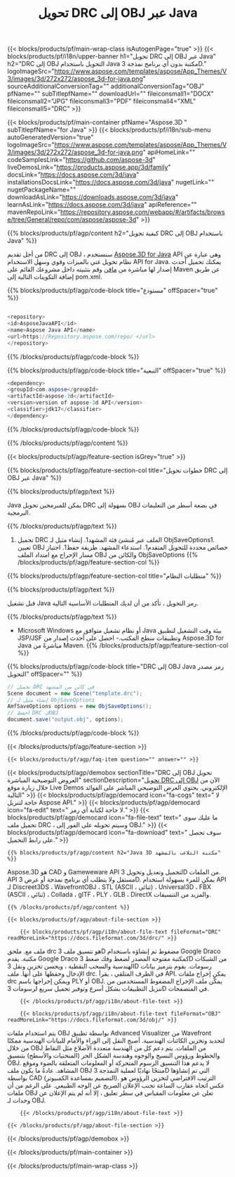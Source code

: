 ﻿---
title: تحويل DRC إلى OBJ عبر Java 
url: /ar/java/conversion/drc-to-obj/ 
description: نموذج Java من رمز التحويل لتنسيق DRC إلى ملف OBJ. استخدم رمز المثال هذا لتحويل DRC إلى OBJ داخل أي تطبيق ويب أو سطح المكتب Java.
---
{{< blocks/products/pf/main-wrap-class isAutogenPage="true" >}}
{{< blocks/products/pf/i18n/upper-banner h1="تحويل DRC إلى OBJ عبر Java" h2="DRC إلى OBJ التحويل باستخدام Java مكتبة بدون أي برنامج نمذجة 3D." logoImageSrc="https://www.aspose.com/templates/aspose/App_Themes/V3/images/3d/272x272/aspose_3d-for-java.png" sourceAdditionalConversionTag="" additionalConversionTag="OBJ" pfName="" subTitlepfName="" downloadUrl="" fileiconsmall1="DOCX" fileiconsmall2="JPG" fileiconsmall3="PDF" fileiconsmall4="XML" fileiconsmall5="DRC" >}}

{{< blocks/products/pf/main-container pfName="Aspose.3D " subTitlepfName="for Java" >}}
{{< blocks/products/pf/i18n/sub-menu autoGeneratedVersion="true" logoImageSrc="https://www.aspose.com/templates/aspose/App_Themes/V3/images/3d/272x272/aspose_3d-for-java.png" apiHomeLink="" codeSamplesLink="https://github.com/aspose-3d" liveDemosLink="https://products.aspose.app/3d/family" docsLink="https://docs.aspose.com/3d/java" installationsDocsLink="https://docs.aspose.com/3d/java" nugetLink="" nugetPackageName="" downloadAsLink="https://downloads.aspose.com/3d/java" learnAsLink="https://docs.aspose.com/3d/java" apiReference="" mavenRepoLink="https://repository.aspose.com/webapp/#/artifacts/browse/tree/General/repo/com/aspose/aspose-3d" >}}

{{% blocks/products/pf/agp/content h2="كيفية تحويل DRC إلى OBJ باستخدام Java" %}}

 من أجل تقديم DRC إلى OBJ ، سنستخدم
 [Aspose.3D for Java](https://products.aspose.com/3d/java) 
 API وهي عبارة عن نظام تحويل غني بالميزات وقوي وسهل الاستخدام API for Java. يمكنك تحميل أحدث إصدار لها مباشرة من
 [مافن](https://repository.aspose.com/webapp/#/artifacts/browse/tree/General/repo/com/aspose/aspose-3d) 
 وقم بتثبيته داخل مشروعك القائم على Maven عن طريق إضافة التكوينات التالية إلى pom.xml.

{{% blocks/products/pf/agp/code-block title="مستودع" offSpacer="true" %}}

```cs

<repository>
<id>AsposeJavaAPI</id>
<name>Aspose Java API</name>
<url>https://Repository.aspose.com/repo/ </url>
</repository>


```

{{% /blocks/products/pf/agp/code-block %}}

{{% blocks/products/pf/agp/code-block title="التبعية" offSpacer="true" %}}

```cs
<dependency>
<groupId>com.aspose</groupId>
<artifactId>aspose-3d</artifactId>
<version>version of aspose-3d API</version>
<classifier>jdk17</classifier>
</dependency>


```

{{% /blocks/products/pf/agp/code-block %}}

{{% /blocks/products/pf/agp/content %}}

{{< blocks/products/pf/agp/feature-section isGrey="true" >}}

{{% blocks/products/pf/agp/feature-section-col title="خطوات تحويل DRC إلى OBJ عبر Java" %}}

{{% blocks/products/pf/agp/text %}}

 Java يمكن للمبرمجين تحويل DRC بسهولة إلى OBJ في بضعة أسطر من التعليمات البرمجية.

{{% /blocks/products/pf/agp/text %}}

1. تحميل DRC الملف عبر مُنشئ فئة المشهد1. إنشاء مثيل لـ ObjSaveOptions1. تعيين OBJ خصائص محددة للتحويل المتقدم1. استدعاء المشهد. طريقة حفظ1. اجتياز مسار الإخراج مع امتداد الملف OBJ والكائن من ObjSaveOptions
{{% /blocks/products/pf/agp/feature-section-col %}}

{{% blocks/products/pf/agp/feature-section-col title="متطلبات النظام" %}}

{{% blocks/products/pf/agp/text %}}

 قبل تشغيل Java رمز التحويل ، تأكد من أن لديك المتطلبات الأساسية التالية.

{{% /blocks/products/pf/agp/text %}}

- Microsoft Windows أو نظام تشغيل متوافق مع Java بيئة وقت التشغيل لتطبيق JSP/JSF وتطبيقات سطح المكتب.- احصل على أحدث إصدار من Aspose.3D for Java مباشرةً من Maven.
{{% /blocks/products/pf/agp/feature-section-col %}}

{{% blocks/products/pf/agp/code-block title="DRC إلى OBJ Java رمز مصدر التحويل" offSpacer="" %}}

```cs
// تحميل DRC في كائن من المشهد 
Scene document = new Scene("template.drc");
// إنشاء مثيل لـ ObjSaveOptions 
AmfSaveOptions options = new ObjSaveOptions();
// احفظ DRC كOBJ 
document.save("output.obj", options);   


```

{{% /blocks/products/pf/agp/code-block %}}

{{< /blocks/products/pf/agp/feature-section >}}

    {{< blocks/products/pf/agp/faq-item question="" answer="" >}}
 

<!-- aboutfile Starts -->

{{< blocks/products/pf/agp/demobox sectionTitle="DRC إلى OBJ تحويل العروض التوضيحية المباشرة" sectionDescription="[تحويل DRC إلى OBJ](https://products.aspose.app/3d/conversion/drc-to-obj) الآن من خلال زيارة موقع Live Demos الإلكتروني. يحتوي العرض التوضيحي المباشر على الفوائد التالية" >}}
        {{< blocks/products/pf/agp/democard icon="fa-cogs" text=" لا حاجة لتنزيل Aspose API." >}}
        {{< blocks/products/pf/agp/democard icon="fa-edit" text=" لا حاجة لكتابة أي رمز." >}}
        {{< blocks/products/pf/agp/democard icon="fa-file-text" text=" ما عليك سوى تحميل ملف DRC ، وسيتم تحويله على الفور إلى OBJ." >}}
        {{< blocks/products/pf/agp/democard icon="fa-download" text=" سوف تحصل على رابط التحميل." >}}

    {{% blocks/products/pf/agp/content h2="Java 3D مكتبة التلاعب بالمشهد" %}}

 Aspose.3D هو CAD و Gameweware API لتحميل وتعديل وتحويل 3D من الملفات. API مستقل ولا يتطلب أي برنامج نمذجة أو عرض 3D. يمكن للمرء بسهولة استخدام API لـ Discreet3DS ، WavefrontOBJ ، STL (ASCII ، ثنائي) ، Universal3D ، FBX (ASCII ، ثنائي) ، Collada ، glTF ، PLY ، GLB ، DirectX والمزيد من التنسيقات. 



    {{% /blocks/products/pf/agp/content %}}

    {{< blocks/products/pf/agp/about-file-section >}}

        {{< blocks/products/pf/agp/i18n/about-file-text fileFormat="DRC" readMoreLink="https://docs.fileformat.com/3d/drc/" >}}

ملف مع. ملحق drc هو تنسيق ملف 3D مضغوط تم إنشاؤه باستخدام Google Draco مكتبة. يقدم Google Draco كمكتبة مفتوحة المصدر لضغط وفك ضغط 3D من الشبكات الهندسية والسحب النقطية ، ويحسن تخزين ونقل 3D رسومات. يقوم بترميز بيانات الإدخال وحفظها على أنها. ملف drc. في الطرف المتلقي ، يقرأ API. يمكن إخراج ملفات drc ويمكن إخراجها باسم PLY أو OBJ. يمكّن ملف الإخراج المضغوط المستخدمين من تنزيل التطبيقات بشكل أسرع وتوفير تحميل سريع لرسومات 3D في المتصفحات.

        {{< /blocks/products/pf/agp/i18n/about-file-text >}}

        {{< blocks/products/pf/agp/i18n/about-file-text fileFormat="OBJ" readMoreLink="https://docs.fileformat.com/3d/obj/" >}}

يتم استخدام ملفات OBJ بواسطة تطبيق Advanced Visualizer من Wavefront لتحديد وتخزين الكائنات الهندسية. أصبح النقل إلى الوراء والأمام للبيانات الهندسية ممكنًا من خلال OBJ من الملفات. يتم دعم كل من الهندسة متعددة الأضلاع مثل النقاط والخطوط ورؤوس النسيج والوجوه وهندسة الشكل الحر (المنحنيات والأسطح) بتنسيق OBJ. لا يدعم هذا التنسيق الرسوم المتحركة أو المعلومات المتعلقة بالضوء وموقع المشاهد. عادةً ما يكون ملف OBJ منتجًا نهاديًا لعملية النمذجة 3D التي تم إنشاؤها بواسطة CAD (التصميم بمساعدة الكمبيوتر). الترتيب الافتراضي لتخزين الرؤوس هو عكس اتجاه عقارب الساعة تجنب الإعلان الصريح عن الوجه الطبيعي. على الرغم من أن ملفات OBJ تعلن عن معلومات المقياس في سطر تعليق ، إلا أنه لم يتم الإعلان عن وحدات لـ OBJ.

        {{< /blocks/products/pf/agp/i18n/about-file-text >}}

    {{< /blocks/products/pf/agp/about-file-section >}}

{{< /blocks/products/pf/agp/demobox >}}

<!-- aboutfile Ends -->



{{< /blocks/products/pf/main-container >}}
    
{{< /blocks/products/pf/main-wrap-class >}}